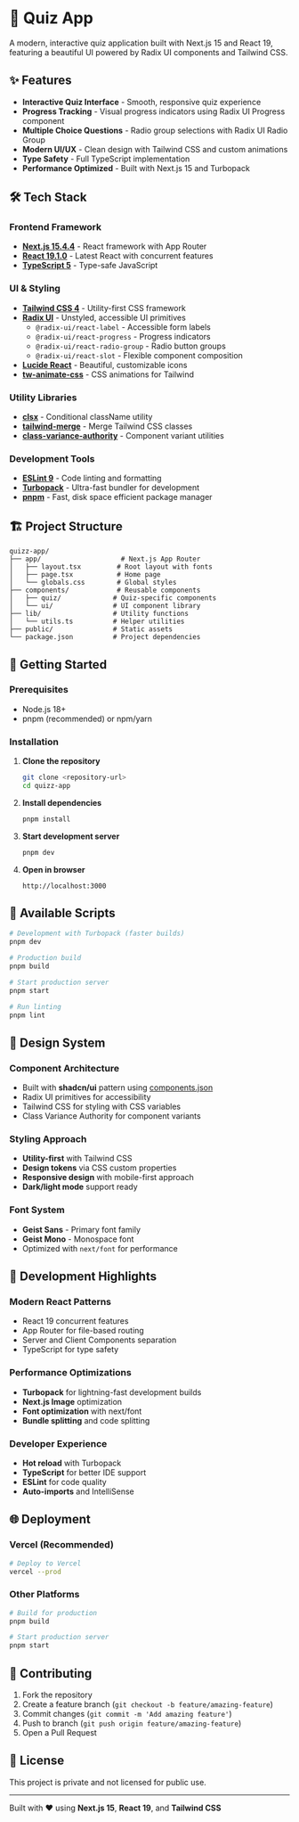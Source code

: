 # 🧠 Quiz App

A modern, interactive quiz application built with Next.js 15 and React 19, featuring a beautiful UI powered by Radix UI components and Tailwind CSS.

## ✨ Features

- **Interactive Quiz Interface** - Smooth, responsive quiz experience
- **Progress Tracking** - Visual progress indicators using Radix UI Progress component
- **Multiple Choice Questions** - Radio group selections with Radix UI Radio Group
- **Modern UI/UX** - Clean design with Tailwind CSS and custom animations
- **Type Safety** - Full TypeScript implementation
- **Performance Optimized** - Built with Next.js 15 and Turbopack

## 🛠️ Tech Stack

### **Frontend Framework**
- **[Next.js 15.4.4](https://nextjs.org)** - React framework with App Router
- **[React 19.1.0](https://react.dev)** - Latest React with concurrent features
- **[TypeScript 5](https://www.typescriptlang.org)** - Type-safe JavaScript

### **UI & Styling**
- **[Tailwind CSS 4](https://tailwindcss.com)** - Utility-first CSS framework
- **[Radix UI](https://www.radix-ui.com)** - Unstyled, accessible UI primitives
  - `@radix-ui/react-label` - Accessible form labels
  - `@radix-ui/react-progress` - Progress indicators
  - `@radix-ui/react-radio-group` - Radio button groups
  - `@radix-ui/react-slot` - Flexible component composition
- **[Lucide React](https://lucide.dev)** - Beautiful, customizable icons
- **[tw-animate-css](https://github.com/tw-in-js/tw-animate-css)** - CSS animations for Tailwind

### **Utility Libraries**
- **[clsx](https://github.com/lukeed/clsx)** - Conditional className utility
- **[tailwind-merge](https://github.com/dcastil/tailwind-merge)** - Merge Tailwind CSS classes
- **[class-variance-authority](https://github.com/joe-bell/cva)** - Component variant utilities

### **Development Tools**
- **[ESLint 9](https://eslint.org)** - Code linting and formatting
- **[Turbopack](https://turbo.build/pack)** - Ultra-fast bundler for development
- **[pnpm](https://pnpm.io)** - Fast, disk space efficient package manager

## 🏗️ Project Structure

```
quizz-app/
├── app/                    # Next.js App Router
│   ├── layout.tsx         # Root layout with fonts
│   ├── page.tsx           # Home page
│   └── globals.css        # Global styles
├── components/            # Reusable components
│   ├── quiz/             # Quiz-specific components
│   └── ui/               # UI component library
├── lib/                  # Utility functions
│   └── utils.ts          # Helper utilities
├── public/               # Static assets
└── package.json          # Project dependencies
```

## 🚀 Getting Started

### Prerequisites
- Node.js 18+ 
- pnpm (recommended) or npm/yarn

### Installation

1. **Clone the repository**
   ```bash
   git clone <repository-url>
   cd quizz-app
   ```

2. **Install dependencies**
   ```bash
   pnpm install
   ```

3. **Start development server**
   ```bash
   pnpm dev
   ```

4. **Open in browser**
   ```
   http://localhost:3000
   ```

## 📜 Available Scripts

```bash
# Development with Turbopack (faster builds)
pnpm dev

# Production build
pnpm build

# Start production server
pnpm start

# Run linting
pnpm lint
```

## 🎨 Design System

### **Component Architecture**
- Built with **shadcn/ui** pattern using [components.json](components.json)
- Radix UI primitives for accessibility
- Tailwind CSS for styling with CSS variables
- Class Variance Authority for component variants

### **Styling Approach**
- **Utility-first** with Tailwind CSS
- **Design tokens** via CSS custom properties
- **Responsive design** with mobile-first approach
- **Dark/light mode** support ready

### **Font System**
- **Geist Sans** - Primary font family
- **Geist Mono** - Monospace font
- Optimized with `next/font` for performance

## 🔧 Development Highlights

### **Modern React Patterns**
- React 19 concurrent features
- App Router for file-based routing
- Server and Client Components separation
- TypeScript for type safety

### **Performance Optimizations**
- **Turbopack** for lightning-fast development builds
- **Next.js Image** optimization
- **Font optimization** with next/font
- **Bundle splitting** and code splitting

### **Developer Experience**
- **Hot reload** with Turbopack
- **TypeScript** for better IDE support
- **ESLint** for code quality
- **Auto-imports** and IntelliSense

## 🌐 Deployment

### **Vercel (Recommended)**
```bash
# Deploy to Vercel
vercel --prod
```

### **Other Platforms**
```bash
# Build for production
pnpm build

# Start production server
pnpm start
```

## 🤝 Contributing

1. Fork the repository
2. Create a feature branch (`git checkout -b feature/amazing-feature`)
3. Commit changes (`git commit -m 'Add amazing feature'`)
4. Push to branch (`git push origin feature/amazing-feature`)
5. Open a Pull Request

## 📄 License

This project is private and not licensed for public use.

---

Built with ❤️ using **Next.js 15**, **React 19**, and **Tailwind CSS**
